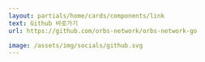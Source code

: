 ```yaml
---
layout: partials/home/cards/components/link
text: Github 바로가기
url: https://github.com/orbs-network/orbs-network-go

image: /assets/img/socials/github.svg
---
```

